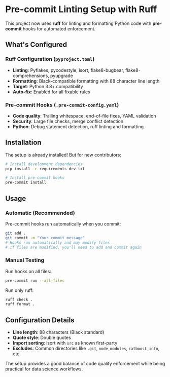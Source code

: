 # Pre-commit Linting Setup with Ruff

This project now uses **ruff** for linting and formatting Python code with **pre-commit** hooks for automated enforcement.

## What's Configured

### Ruff Configuration (`pyproject.toml`)
- **Linting**: Pyflakes, pycodestyle, isort, flake8-bugbear, flake8-comprehensions, pyupgrade
- **Formatting**: Black-compatible formatting with 88 character line length
- **Target**: Python 3.8+ compatibility
- **Auto-fix**: Enabled for all fixable rules

### Pre-commit Hooks (`.pre-commit-config.yaml`)
- **Code quality**: Trailing whitespace, end-of-file fixes, YAML validation
- **Security**: Large file checks, merge conflict detection
- **Python**: Debug statement detection, ruff linting and formatting

## Installation

The setup is already installed! But for new contributors:

```bash
# Install development dependencies
pip install -r requirements-dev.txt

# Install pre-commit hooks
pre-commit install
```

## Usage

### Automatic (Recommended)
Pre-commit hooks run automatically when you commit:
```bash
git add .
git commit -m "Your commit message"
# Hooks run automatically and may modify files
# If files are modified, you'll need to add and commit again
```

### Manual Testing
Run hooks on all files:
```bash
pre-commit run --all-files
```

Run only ruff:
```bash
ruff check .
ruff format .
```

## Configuration Details

- **Line length**: 88 characters (Black standard)
- **Quote style**: Double quotes
- **Import sorting**: isort with `src` as known first-party
- **Excludes**: Common directories like `.git`, `node_modules`, `catboost_info`, etc.

The setup provides a good balance of code quality enforcement while being practical for data science workflows.
